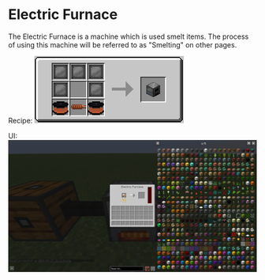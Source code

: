 Electric Furnace
================

The Electric Furnace is a machine which is used smelt items. The process of using this machine will be referred to as "Smelting" on other pages.


Recipe:
![](../../img/electric_furnace.png)

UI:
![](../../img/electric_furnace_UI.png)